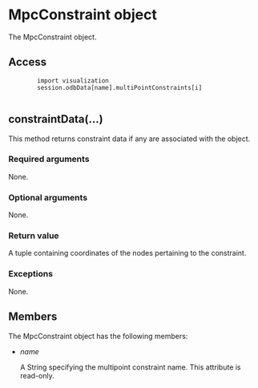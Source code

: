 # MpcConstraint object

The MpcConstraint object.

## Access

```
        import visualization
        session.odbData[name].multiPointConstraints[i]
      
```

## constraintData(...)



This method returns constraint data if any are associated with the object.



### Required arguments

None.

### Optional arguments

None.

### Return value

A tuple containing coordinates of the nodes pertaining to the constraint.

### Exceptions

None.



## Members

The MpcConstraint object has the following members:

- *name*

  A String specifying the multipoint constraint name. This attribute is read-only.